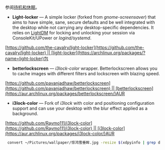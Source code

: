 
参阅[待机和休眠](https://wiki.archlinuxcn.org/wiki/Power_management/Suspend_and_hibernate "Power management/Suspend and hibernate")。

- **Light-locker** — A simple locker (forked from _gnome-screensaver_) that aims to have simple, sane, secure defaults and be well integrated with the desktop while not carrying any desktop-specific dependencies. It relies on [LightDM](https://wiki.archlinuxcn.org/wiki/LightDM "LightDM") for locking and unlocking your session via ConsoleKit/UPower or _logind/systemd_.

[https://github.com/the-cavalry/light-locker](https://github.com/the-cavalry/light-locker) || [light-locker](https://archlinux.org/packages/?name=light-locker)包

- **betterlockscreen** — _i3lock-color_ wrapper. Betterlockscreen allows you to cache images with different filters and lockscreen with blazing speed.

[https://github.com/pavanjadhaw/betterlockscreen](https://github.com/pavanjadhaw/betterlockscreen) || [betterlockscreen](https://aur.archlinux.org/packages/betterlockscreen/)AUR

- **i3lock-color** — Fork of _i3lock_ with color and positioning configuration support and can use your desktop with the blur effect applied as a background.

[https://github.com/Raymo111/i3lock-color](https://github.com/Raymo111/i3lock-color) || [i3lock-color](https://aur.archlinux.org/packages/i3lock-color/)AUR

```sh
 convert ~/Pictures/wallpaper/惊鸿雪垂眸.jpg -resize $(xdpyinfo | grep dimensions | sed -r 's/^[^0-9]*([0-9]+x[0-9]+).*$/\1/') RGB:- | i3lock --raw $(xdpyinfo | grep dimensions | sed -r 's/^[^0-9]*([0-9]+x[0-9]+).*$/\1/'):rgb --image /dev/stdin

```


